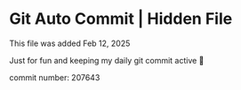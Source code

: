 # Git Auto Commit | Hidden File

This file was added Feb 12, 2025

Just for fun and keeping my daily git commit active 🤪

commit number: 207643
